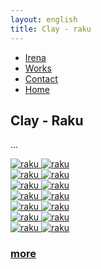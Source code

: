 ```yaml
---
layout: english
title: Clay - raku
---
```


<div class="container-fluid">
   <nav class="col-xs-12 col-sm-12 col-md-6 pull-right">
      <ul class="row">
        <a href="{{ site.baseurl }}{{ post.url }}/en/irena"><li class="col-xs-6 col-sm-4 col-md-3 top">Irena</li></a>
        <a href="{{ site.baseurl }}{{ post.url }}/en/works"><li class="col-xs-6 col-sm-4 col-md-3 top">Works</li></a>
        <a href="{{ site.baseurl }}{{ post.url }}/en/contact"><li class="col-xs-6 col-sm-4 col-md-3 top">Contact</li></a>
        <a href="{{ site.baseurl }}{{ post.url }}/en/"><li class="col-xs-6 col-sm-4 col-md-3 top">Home</li></a>
      </ul>
    </nav>
</div>
<div class="cover-o-ireni">
    <h2 class="naslov">Clay - Raku</h2>
        <div class="opis">
            <p class="tekst text-center">
                ...
            </p>
        </div>
        <div class="row">
            <div class="col-md-2 col-sm-3 col-xs-4">
                <a href="#img18">
                   <img src="{{ site.baseurl }}{{ post.url }}/assets/images/raku/DSC_7350-s.jpg" alt="raku"/>
                </a>
                <a href="#_" class="lightbox zoom" id="img18">
                   <img src="{{ site.baseurl }}{{ post.url }}/assets/images/raku/DSC_7350-s.jpg" alt="raku"/>
                </a>
            </div>
            <div class="col-md-2 col-sm-3 col-xs-4">
                <a href="#img19">
                   <img src="{{ site.baseurl }}{{ post.url }}/assets/images/raku/DSC_7362-s.jpg" alt="raku"/>
                </a>
                <a href="#_" class="lightbox zoom" id="img19">
                   <img src="{{ site.baseurl }}{{ post.url }}/assets/images/raku/DSC_7362-s.jpg" alt="raku"/>
                </a>
            </div>
            <div class="col-md-2 col-sm-3 col-xs-4">
                <a href="#img20">
                   <img src="{{ site.baseurl }}{{ post.url }}/assets/images/raku/DSC_7367-s.jpg" alt="raku"/>
                </a>
                <a href="#_" class="lightbox zoom" id="img20">
                   <img src="{{ site.baseurl }}{{ post.url }}/assets/images/raku/DSC_7367-s.jpg" alt="raku"/>
                </a>
            </div>
            <div class="col-md-2 col-sm-3 col-xs-4">
                <a href="#img21">
                   <img src="{{ site.baseurl }}{{ post.url }}/assets/images/raku/DSC_7344-s.jpg" alt="raku"/>
                </a>
                <a href="#_" class="lightbox zoom" id="img21">
                   <img src="{{ site.baseurl }}{{ post.url }}/assets/images/raku/DSC_7344-s.jpg" alt="raku"/>
                </a>            
           </div>
            <div class="col-md-2 col-sm-3 col-xs-4">
                <a href="#img22">
                   <img src="{{ site.baseurl }}{{ post.url }}/assets/images/raku/DSC_7340-s.jpg" alt="raku"/>
                </a>
                <a href="#_" class="lightbox zoom" id="img22">
                   <img src="{{ site.baseurl }}{{ post.url }}/assets/images/raku/DSC_7340-s.jpg" alt="raku"/>
                </a>
            </div>
            <div class="col-md-2 col-sm-3 col-xs-4">
                <a href="#img23">
                   <img src="{{ site.baseurl }}{{ post.url }}/assets/images/raku/DSC_7331-s.jpg" alt="raku"/>
                </a>
                <a href="#_" class="lightbox zoom" id="img23">
                   <img src="{{ site.baseurl }}{{ post.url }}/assets/images/raku/DSC_7331-s.jpg" alt="raku"/>
                </a>
            </div>
            <div class="col-md-2 col-sm-3 col-xs-4">
                <a href="#img24">
                   <img src="{{ site.baseurl }}{{ post.url }}/assets/images/raku/DSC_7327-s.jpg" alt="raku"/>
                </a>
                 <a href="#_" class="lightbox zoom" id="img24">
                   <img src="{{ site.baseurl }}{{ post.url }}/assets/images/raku/DSC_7327-s.jpg" alt="raku"/>
                </a>
            </div>
            <div class="col-md-2 col-sm-3 col-xs-4 tabs">
                <div class="tabs-thumb">
                    <a href="{{ site.baseurl }}{{ post.url }}/en/contact">
                        <h3 class="tabs-link ">
                        more
                        </h3>
                    </a>
                </div>
            </div>  
        </div>
</div>


